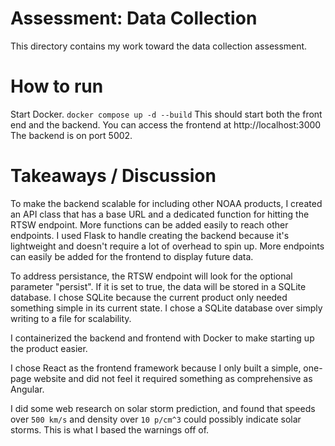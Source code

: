 # Assessment: Data Collection
This directory contains my work toward the data collection assessment.

# How to run
Start Docker.
`docker compose up -d --build`
This should start both the front end and the backend.
You can access the frontend at http://localhost:3000
The backend is on port 5002.

# Takeaways / Discussion
To make the backend scalable for including other NOAA products, I created an API 
class that has a base URL and a dedicated function for hitting the RTSW endpoint.
More functions can be added easily to reach other endpoints.
I used Flask to handle creating the backend because it's lightweight and doesn't
require a lot of overhead to spin up. More endpoints can easily be added for the
frontend to display future data. 

To address persistance, the RTSW endpoint will look for the optional parameter
"persist". If it is set to true, the data will be stored in a SQLite database.
I chose SQLite because the current product only needed something simple in its
current state. I chose a SQLite database over simply writing to a file for scalability.

I containerized the backend and frontend with Docker to make starting up the product
easier.

I chose React as the frontend framework because I only built a simple, one-page
website and did not feel it required something as comprehensive as Angular.

I did some web research on solar storm prediction, and found that speeds over `500 km/s`
and density over `10 p/cm^3` could possibly indicate solar storms. This is what I
based the warnings off of. 